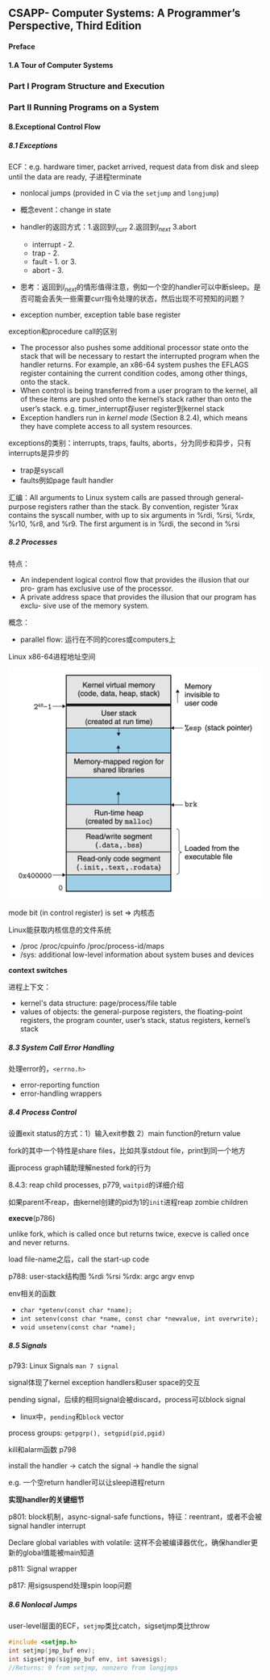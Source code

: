 ## CSAPP- Computer Systems: A Programmer’s Perspective, Third Edition

#### Preface

#### 1.A Tour of Computer Systems

### Part I Program Structure and Execution


### Part II Running Programs on a System

#### 8.Exceptional Control Flow

##### 8.1 Exceptions

ECF：e.g. hardware timer, packet arrived, request data from disk and sleep until the data are ready, 子进程terminate

*  nonlocal jumps (provided in C via the `setjump` and `longjump`)
* 概念event：change in state
* handler的返回方式：1.返回到$I_{curr}$    2.返回到$I_{next}$	3.abort
  * interrupt - 2.   
  * trap - 2.
  * fault - 1. or 3.
  * abort - 3.
  
* 思考：返回到$I_{next}$的情形值得注意，例如一个空的handler可以中断sleep。是否可能会丢失一些需要curr指令处理的状态，然后出现不可预知的问题？
* exception number, exception table base register

exception和procedure call的区别

* The processor also pushes some additional processor state onto the stack that will be necessary to restart the interrupted program when the handler returns. For example, an x86-64 system pushes the EFLAGS register containing the current condition codes, among other things, onto the stack.
* When control is being transferred from a user program to the kernel, all of these items are pushed onto the kernel’s stack rather than onto the user’s stack.    e.g.  timer_interrupt存user register到kernel stack
* Exception handlers run in *kernel mode* (Section 8.2.4), which means they have complete access to all system resources.

exceptions的类别：interrupts, traps, faults, aborts，分为同步和异步，只有interrupts是异步的

* trap是syscall
* faults例如page fault handler

汇编：All arguments to Linux system calls are passed through general-purpose registers rather than the stack. By convention, register %rax contains the syscall number, with up to six arguments in %rdi, %rsi, %rdx, %r10, %r8, and %r9. The first argument is in %rdi, the second in %rsi

##### 8.2 Processes

特点：
* An independent logical control flow that provides the illusion that our pro- gram has exclusive use of the processor.
* A private address space that provides the illusion that our program has exclu- sive use of the memory system.

概念：
* parallel flow: 运行在不同的cores或computers上

Linux x86-64进程地址空间



<img src="CSAPP/process.jpg" alt="process address space" style="zoom:50%;" />

mode bit (in control register) is set => 内核态

Linux能获取内核信息的文件系统

* /proc	/proc/cpuinfo		/proc/process-id/maps
* /sys: additional low-level information about system buses and devices



**context switches**

进程上下文：

* kernel's data structure: page/process/file table
* values of objects: the general-purpose registers, the floating-point registers, the program counter, user’s stack, status registers, kernel’s stack



##### 8.3 System Call Error Handling

处理error的，`<errno.h>`

* error-reporting function
* error-handling wrappers

##### 8.4 Process Control

设置exit status的方式：1）输入exit参数	2）main function的return value

fork的其中一个特性是share files，比如共享stdout file，print到同一个地方

画process graph辅助理解nested fork的行为

8.4.3: reap child processes, p779, `waitpid`的详细介绍

如果parent不reap，由kernel创建的pid为1的`init`进程reap zombie children



**execve**(p786)

unlike fork, which is called once but returns twice, execve is called once and never returns.

load file-name之后，call the start-up code

p788: user-stack结构图		%rdi %rsi %rdx: argc argv envp

env相关的函数

* `char *getenv(const char *name); `
* `int setenv(const char *name, const char *newvalue, int overwrite);`
* `void unsetenv(const char *name);`

##### 8.5 Signals

p793: Linux Signals		`man 7 signal`

signal体现了kernel exception handlers和user space的交互

pending signal，后续的相同signal会被discard，process可以block signal
* linux中，`pending`和`block` vector

process groups: `getpgrp(), setgpid(pid,pgid)`

kill和alarm函数 p798

install the handler -> catch the signal -> handle the signal

e.g. 一个空return handler可以让sleep进程return


**实现handler的关键细节**

p801: block机制，async-signal-safe functions，特征：reentrant，或者不会被signal handler interrupt

Declare global variables with volatile: 这样不会被编译器优化，确保handler更新的global值能被main知道

p811: Signal wrapper

p817: 用sigsuspend处理spin loop问题

##### 8.6 Nonlocal Jumps

user-level层面的ECF，`setjmp`类比catch，sigsetjmp类比throw

```c++
#include <setjmp.h>
int setjmp(jmp_buf env);
int sigsetjmp(sigjmp_buf env, int savesigs);
//Returns: 0 from setjmp, nonzero from longjmps
```
















